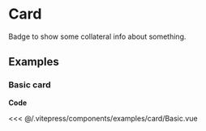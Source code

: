 <script setup>
import Basic from '../.vitepress/components/examples/card/Basic.vue'
</script>

# Card

Badge to show some collateral info about something.

## Examples

### Basic card
<Example>
  <Basic />
</Example>

**Code**

<<< @/.vitepress/components/examples/card/Basic.vue
